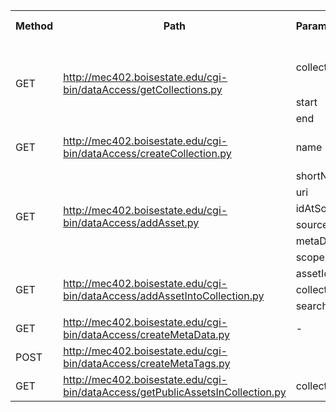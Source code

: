 ﻿
<table class="tg">
  <tr>
    <th class="tg-9wq8">Method</th>
    <th class="tg-c3ow">Path</th>
    <th class="tg-c3ow">Parameters</th>
    <th class="tg-c3ow">Parameter Description</th>
    <th class="tg-c3ow">Required</th>
  </tr>
  <tr>
    <td class="tg-c3ow" rowspan="3">GET</td>
    <td class="tg-c3ow" rowspan="3"><a href="http://mec402.boisestate.edu/cgi-bin/dataAccess/getCollections.py">http://mec402.boisestate.edu/cgi-bin/dataAccess/getCollections.py</a></td>
    <td class="tg-c3ow">collectionId</td>
    <td class="tg-c3ow">the specific id or all for all the collections</td>
    <td class="tg-c3ow">yes</td>
  </tr>
  <tr>
    <td class="tg-c3ow">start</td>
    <td class="tg-c3ow">starting id</td>
    <td class="tg-c3ow">no</td>
  </tr>
  <tr>
    <td class="tg-c3ow">end</td>
    <td class="tg-c3ow">ending id</td>
    <td class="tg-c3ow">no</td>
  </tr>
  <tr>
    <td class="tg-c3ow">GET</td>
    <td class="tg-c3ow"><a href="http://mec402.boisestate.edu/cgi-bin/dataAccess/createCollection.py">http://mec402.boisestate.edu/cgi-bin/dataAccess/createCollection.py</a></td>
    <td class="tg-c3ow">name</td>
    <td class="tg-c3ow">name of the new collection</td>
    <td class="tg-c3ow">yes</td>
  </tr>
  <tr>
    <td class="tg-c3ow" rowspan="6">GET</td>
    <td class="tg-c3ow" rowspan="6"><a href="http://mec402.boisestate.edu/cgi-bin/dataAccess/addAsset.py">http://mec402.boisestate.edu/cgi-bin/dataAccess/addAsset.py</a></td>
    <td class="tg-c3ow">shortName</td>
    <td class="tg-c3ow"></td>
    <td class="tg-c3ow">yes</td>
  </tr>
  <tr>
    <td class="tg-c3ow">uri</td>
    <td class="tg-c3ow"></td>
    <td class="tg-c3ow">yes</td>
  </tr>
  <tr>
    <td class="tg-c3ow">idAtSource</td>
    <td class="tg-c3ow"></td>
    <td class="tg-c3ow">yes</td>
  </tr>
  <tr>
    <td class="tg-c3ow">sourceId</td>
    <td class="tg-c3ow"></td>
    <td class="tg-c3ow">yes</td>
  </tr>
  <tr>
    <td class="tg-c3ow">metaDataId</td>
    <td class="tg-c3ow"></td>
    <td class="tg-c3ow">yes</td>
  </tr>
  <tr>
    <td class="tg-c3ow">scope</td>
    <td class="tg-c3ow"></td>
    <td class="tg-c3ow">yes<br></td>
  </tr>
  <tr>
    <td class="tg-c3ow" rowspan="3">GET</td>
    <td class="tg-c3ow" rowspan="3"><a href="http://mec402.boisestate.edu/cgi-bin/dataAccess/addAssetIntoCollection.py">http://mec402.boisestate.edu/cgi-bin/dataAccess/addAssetIntoCollection.py</a></td>
    <td class="tg-c3ow">assetId</td>
    <td class="tg-c3ow"></td>
    <td class="tg-c3ow">yes</td>
  </tr>
  <tr>
    <td class="tg-c3ow">collectionId</td>
    <td class="tg-c3ow"></td>
    <td class="tg-c3ow">yes</td>
  </tr>
  <tr>
    <td class="tg-c3ow">searchTerm</td>
    <td class="tg-c3ow"></td>
    <td class="tg-c3ow">yes</td>
  </tr>
  <tr>
    <td class="tg-c3ow">GET</td>
    <td class="tg-c3ow"><a href="http://mec402.boisestate.edu/cgi-bin/dataAccess/createMetaData.py">http://mec402.boisestate.edu/cgi-bin/dataAccess/createMetaData.py</a></td>
    <td class="tg-c3ow">-</td>
    <td class="tg-c3ow"></td>
    <td class="tg-c3ow"></td>
  </tr>
  <tr>
    <td class="tg-c3ow">POST</td>
    <td class="tg-c3ow"><a href="http://mec402.boisestate.edu/cgi-bin/dataAccess/createMetaTags.py">http://mec402.boisestate.edu/cgi-bin/dataAccess/createMetaTags.py</a></td>
    <td class="tg-c3ow"></td>
    <td class="tg-c3ow"></td>
    <td class="tg-c3ow"></td>
  </tr>
  <tr>
    <td class="tg-c3ow">GET</td>
    <td class="tg-c3ow"><a href="http://mec402.boisestate.edu/cgi-bin/dataAccess/getPublicAssetsInCollection.py">http://mec402.boisestate.edu/cgi-bin/dataAccess/getPublicAssetsInCollection.py</a></td>
    <td class="tg-c3ow">collectionId</td>
    <td class="tg-c3ow"></td>
    <td class="tg-c3ow">yes</td>
  </tr>
</table>

